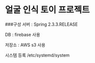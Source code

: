 # 얼굴 인식 토이 프로젝트
###구성
서버 : Spring 2.3.3.RELEASE 

DB : firebase 사용

저장소 : AWS s3 사용 

시스템 등록
/etc/systemd/system
